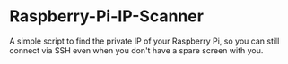 # Raspberry-Pi-IP-Scanner
A simple script to find the private IP of your Raspberry Pi, so you can still connect via SSH even when you don't have a spare screen with you.
